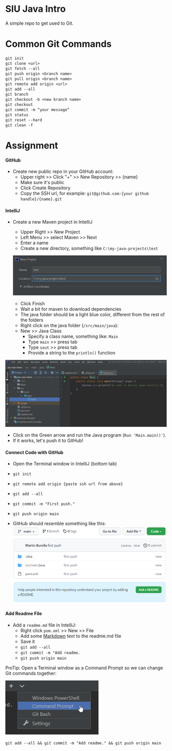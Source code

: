 # SIU Java Intro
A simple repo to get used to Git.

# Common Git Commands
```
git init
git clone <url>
git fetch --all
git push origin <branch name>
git pull origin <branch name>
git remote add origin <url>
git add --all
git branch
git checkout -b <new branch name>
git checkout
git commit -m “your message”
git status
git reset --hard
git clean -f
```


# Assignment 

#### GitHub
- Create new public repo in your GitHub account:
  - Upper right >> Click "+" >> New Repository >> {name}
  - Make sure it's public
  - Click Create Repository
  - Copy the SSH url, for example: `git@github.com:{your github handle}/{name}.git`

#### IntelliJ
- Create a new Maven project in IntelliJ
  - Upper Right >> New Project
  - Left Menu >> select Maven >> Next
  - Enter a name
  - Create a new directory, something like `C:\my-java-projects\test`

  ![](./docs/new-java-project.png)

  - Click Finish
  - Wait a bit for maven to download dependencies
  - The java folder should be a light blue color, different from the rest of the folders
  - Right click on the java folder (`/src/main/java`):
  - New >> Java Class
    - Specify a class name, something like: `Main`
    - Type `main` >> press tab
    - Type `sout` >> press tab
    - Provide a string to the `println()` function
    
![](./docs/main.png)

  - Click on the Green arrow and run the Java program (`Run 'Main.main()'`).
  - If it works, let's push it to GitHub!
    
#### Connect Code with GitHub
- Open the Terminal window in IntelliJ (bottom tab)
- `git init`
- `git remote add origin {paste ssh url from above}`
- `git add --all`
- `git commit -m "First push."`
- `git push origin main`


- GitHub should resemble something like this:
![](./docs/github.png)


#### Add Readme File
- Add a `readme.md` file in IntelliJ:
  - Right click `pom.xml` >> New >> File
  - Add some [Markdown](https://www.markdownguide.org/basic-syntax/) text to the readme.md file
  - Save it
  - `git add --all`
  - `git commit -m "Add readme.`
  - `git push origin main`

ProTip: Open a Terminal window as a Command Prompt so we can change Git commands together:

![](./docs/cmd-shell.png)

`git add --all && git commit -m "Add readme." && git push origin main`

